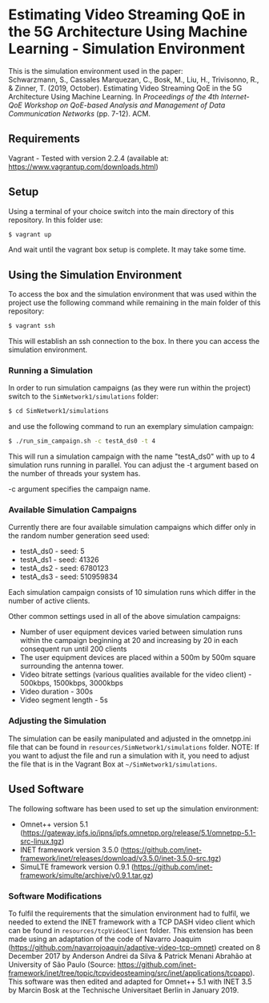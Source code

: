 # Estimating Video Streaming QoE in the 5G Architecture Using Machine Learning - Simulation Environment

This is the simulation environment used in the paper:<br>
Schwarzmann, S., Cassales Marquezan, C., Bosk, M., Liu, H., Trivisonno, R., & Zinner, T. (2019, October). Estimating Video Streaming QoE in the 5G Architecture Using Machine Learning. In <i>Proceedings of the 4th Internet-QoE Workshop on QoE-based Analysis and Management of Data Communication Networks</i> (pp. 7-12). ACM.

## Requirements
Vagrant - Tested with version 2.2.4 (available at: https://www.vagrantup.com/downloads.html)

## Setup
Using a terminal of your choice switch into the main directory of this repository. In this folder use: 
```bash
$ vagrant up
```
And wait until the vagrant box setup is complete. It may take some time.

## Using the Simulation Environment
To access the box and the simulation environment that was used within the project use the following command while remaining in the main folder of this repository:
```bash
$ vagrant ssh
```
This will establish an ssh connection to the box. In there you can access the simulation environment.

### Running a Simulation
In order to run simulation campaigns (as they were run within the project) switch to the `SimNetwork1/simulations` folder:
```bash
$ cd SimNetwork1/simulations
```
and use the following command to run an exemplary simulation campaign:
```bash
$ ./run_sim_campaign.sh -c testA_ds0 -t 4
```
This will run a simulation campaign with the name "testA_ds0" with up to 4 simulation runs running in parallel. You can adjust the -t argument based on the number of threads your system has.

-c argument specifies the campaign name.

### Available Simulation Campaigns
Currently there are four available simulation campaigns which differ only in the random number generation seed used:
* testA_ds0 - seed: 5
* testA_ds1 - seed: 41326
* testA_ds2 - seed: 6780123
* testA_ds3 - seed: 510959834

Each simulation campaign consists of 10 simulation runs which differ in the number of active clients.

Other common settings used in all of the above simulation campaigns:
* Number of user equipment devices varied between simulation runs within the campaign beginning at 20 and increasing by 20 in each consequent run until 200 clients
* The user equipment devices are placed within a 500m by 500m square surrounding the antenna tower.
* Video bitrate settings (various qualities available for the video client) - 500kbps, 1500kbps, 3000kbps
* Video duration - 300s
* Video segment length - 5s

### Adjusting the Simulation
The simulation can be easily manipulated and adjusted in the omnetpp.ini file that can be found in `resources/SimNetwork1/simulations` folder. NOTE: If you want to adjust the file and run a simulation with it, you need to adjust the file that is in the Vagrant Box at `~/SimNetwork1/simulations`. 

## Used Software
The following software has been used to set up the simulation environment:
* Omnet++ version 5.1 (https://gateway.ipfs.io/ipns/ipfs.omnetpp.org/release/5.1/omnetpp-5.1-src-linux.tgz)
* INET framework version 3.5.0 (https://github.com/inet-framework/inet/releases/download/v3.5.0/inet-3.5.0-src.tgz)
* SimuLTE framework version 0.9.1 (https://github.com/inet-framework/simulte/archive/v0.9.1.tar.gz)

### Software Modifications
To fulfil the requirements that the simulation environment had to fulfil, we needed to extend the INET framework with a TCP DASH video client which can be found in `resources/tcpVideoClient` folder. 
This extension has been made using an adaptation of the code of Navarro Joaquim (https://github.com/navarrojoaquin/adaptive-video-tcp-omnet) created on 8 December 2017 by Anderson Andrei da Silva & Patrick Menani Abrahão at University of São Paulo (Source: https://github.com/inet-framework/inet/tree/topic/tcpvideosteaming/src/inet/applications/tcpapp). This software was then edited and adapted for Omnet++ 5.1 with INET 3.5 by Marcin Bosk at the Technische Universitaet Berlin in January 2019.
